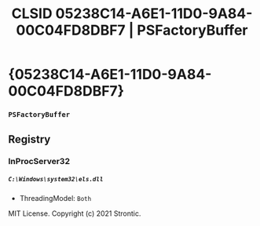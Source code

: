 ﻿---
title: "CLSID 05238C14-A6E1-11D0-9A84-00C04FD8DBF7 | PSFactoryBuffer"
excerpt: What is COM-Object CLSID 05238C14-A6E1-11D0-9A84-00C04FD8DBF7?
---

# {05238C14-A6E1-11D0-9A84-00C04FD8DBF7}

### `PSFactoryBuffer`

## Registry


### InProcServer32

##### `C:\Windows\system32\els.dll`
* ThreadingModel: `Both`

MIT License. Copyright (c) 2021 Strontic.


